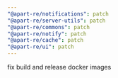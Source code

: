 ```yaml
---
"@apart-re/notifications": patch
"@apart-re/server-utils": patch
"@apart-re/commons": patch
"@apart-re/notify": patch
"@apart-re/cache": patch
"@apart-re/ui": patch
---
```


fix build and release docker images
